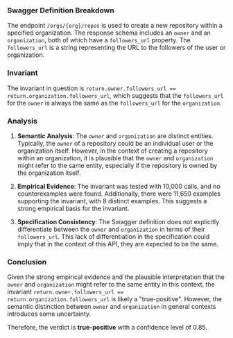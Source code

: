 ### Swagger Definition Breakdown

The endpoint `/orgs/{org}/repos` is used to create a new repository within a specified organization. The response schema includes an `owner` and an `organization`, both of which have a `followers_url` property. The `followers_url` is a string representing the URL to the followers of the user or organization.

### Invariant

The invariant in question is `return.owner.followers_url == return.organization.followers_url`, which suggests that the `followers_url` for the `owner` is always the same as the `followers_url` for the `organization`.

### Analysis

1. **Semantic Analysis**: The `owner` and `organization` are distinct entities. Typically, the `owner` of a repository could be an individual user or the organization itself. However, in the context of creating a repository within an organization, it is plausible that the `owner` and `organization` might refer to the same entity, especially if the repository is owned by the organization itself.

2. **Empirical Evidence**: The invariant was tested with 10,000 calls, and no counterexamples were found. Additionally, there were 11,650 examples supporting the invariant, with 8 distinct examples. This suggests a strong empirical basis for the invariant.

3. **Specification Consistency**: The Swagger definition does not explicitly differentiate between the `owner` and `organization` in terms of their `followers_url`. This lack of differentiation in the specification could imply that in the context of this API, they are expected to be the same.

### Conclusion

Given the strong empirical evidence and the plausible interpretation that the `owner` and `organization` might refer to the same entity in this context, the invariant `return.owner.followers_url == return.organization.followers_url` is likely a "true-positive". However, the semantic distinction between `owner` and `organization` in general contexts introduces some uncertainty.

Therefore, the verdict is **true-positive** with a confidence level of 0.85.
